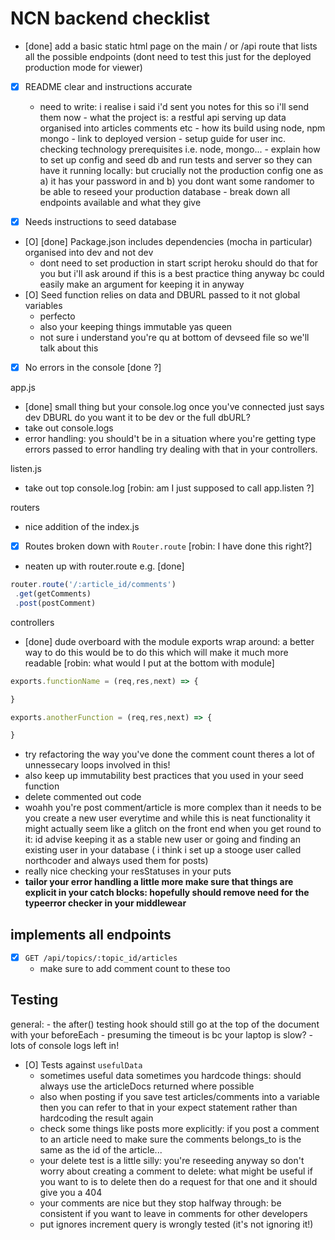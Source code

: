 # NCN backend checklist
- [done] add a basic static html page on the main / or /api route that lists all the possible endpoints (dont need to test this just for the deployed production mode for viewer)
- [X] README clear and instructions accurate
  - need to write: i realise i said i'd sent you notes for this so i'll send them now
        - what the project is: a restful api serving up data organised into articles comments etc
        - how its build using node, npm mongo
        - link to deployed version
        - setup guide for user inc. checking technology prerequisites i.e. node, mongo...
        - explain how to set up config and seed db and run tests and server so they can have it running locally: but crucially not the production config one as a) it has your password in and b) you dont want some randomer to be able to reseed your production database
        - break down all endpoints available and what they give

- [X]  Needs instructions to seed database
- [O] [done] Package.json includes dependencies (mocha in particular) organised into dev and not dev
  - dont need to set production in start script heroku should do that for you but i'll ask around if this is a best practice thing anyway bc could easily make an argument for keeping it in anyway
- [O] Seed function relies on data and DBURL passed to it not global variables
  - perfecto
  - also your keeping things immutable yas queen
  - not sure i understand you're qu at bottom of devseed file so we'll talk about this
- [X] No errors in the console [done ?] 

app.js
   - [done] small thing but your console.log once you've connected just says dev DBURL do you want it to be dev or the full dbURL?
   - take out console.logs
  - error handling: you should't be in a situation where you're getting type errors passed to error handling try dealing with that in your controllers.

listen.js
  - take out top console.log [robin: am I just supposed to call app.listen ?]

routers
  - nice addition of the index.js
- [X] Routes broken down with `Router.route` [robin: I have done this right?]
 - neaten up with router.route e.g. [done]

 ```js
 router.route('/:article_id/comments')
  .get(getComments)
  .post(postComment)
 ```

controllers
 
 - [done] dude overboard with the module exports wrap around: a better way to do this would be to do this which will make it much more readable [robin: what would I put at the bottom with module]
 ```js
 exports.functionName = (req,res,next) => {

 }

 exports.anotherFunction = (req,res,next) => {

 }
 ```
  - try refactoring the way you've done the comment count theres a lot of unnessecary loops involved in this!
  - also keep up immutability best practices that you used in your seed function
  - delete commented out code
  - woahh you're post comment/article is more complex than it needs to be you create a new user everytime and while this is neat functionality it might actually seem like a glitch on the front end when you get round to it: id advise keeping it as a stable new user or going and finding an existing user in your database ( i think i set up a stooge user called northcoder and always used them for posts)
  - really nice checking your resStatuses in your puts
  - **tailor your error handling a little more make sure that things are explicit in your catch blocks: hopefully should remove need for the typeerror checker in your middlewear**

## implements all endpoints
- [X] `GET /api/topics/:topic_id/articles`
  - make sure to add comment count to these too 

## Testing 
  general: - the after() testing hook should still go at the top of the document with your beforeEach 
          - presuming the timeout is bc your laptop is slow?
          - lots of console logs left in!
- [O] Tests against `usefulData` 
  - sometimes useful data sometimes you hardcode things: should always use the articleDocs returned where possible
  - also when posting if you save test articles/comments into a variable then you can refer to that in your expect statement rather than hardcoding the result again
  - check some things like posts more explicitly: if you post a comment to an article need to make sure the comments belongs_to is the same as the id of the article...
  - your delete test is a little silly: you're reseeding anyway so don't worry about creating a comment to delete: what might be useful if you want to is to delete then do a request for that one and it should give you a 404
  - your comments are nice but they stop halfway through: be consistent if you want to leave in comments for other developers
  - put ignores increment query is wrongly tested (it's not ignoring it!)
